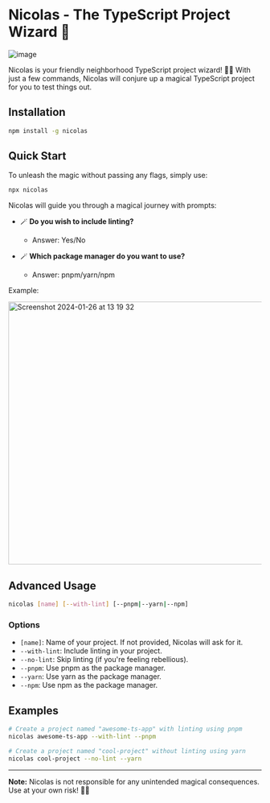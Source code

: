 # Nicolas - The TypeScript Project Wizard 🚀

![image](https://github.com/NicolasLopes7/nicolas/assets/57234795/dc62a117-bc1a-427b-b8b3-4bf2f1c1974f)

Nicolas is your friendly neighborhood TypeScript project wizard! 🧙‍♂️ With just a few commands, Nicolas will conjure up a magical TypeScript project for you to test things out.

## Installation

```bash
npm install -g nicolas
```

## Quick Start

To unleash the magic without passing any flags, simply use:

```bash
npx nicolas
```

Nicolas will guide you through a magical journey with prompts:

- 🪄 **Do you wish to include linting?**

  - Answer: Yes/No

- 🪄 **Which package manager do you want to use?**
  - Answer: pnpm/yarn/npm

Example:

<img width="522" alt="Screenshot 2024-01-26 at 13 19 32" src="https://github.com/NicolasLopes7/nicolas/assets/57234795/ca4cbc66-3b00-4519-89b0-94f7d5344ae8">


## Advanced Usage

```bash
nicolas [name] [--with-lint] [--pnpm|--yarn|--npm]
```

### Options

- `[name]`: Name of your project. If not provided, Nicolas will ask for it.
- `--with-lint`: Include linting in your project.
- `--no-lint`: Skip linting (if you're feeling rebellious).
- `--pnpm`: Use pnpm as the package manager.
- `--yarn`: Use yarn as the package manager.
- `--npm`: Use npm as the package manager.

## Examples

```bash
# Create a project named "awesome-ts-app" with linting using pnpm
nicolas awesome-ts-app --with-lint --pnpm

# Create a project named "cool-project" without linting using yarn
nicolas cool-project --no-lint --yarn
```

---

**Note:** Nicolas is not responsible for any unintended magical consequences. Use at your own risk! 🧙‍♂️
